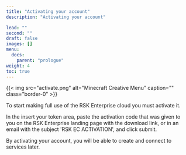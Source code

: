 ```yaml
---
title: "Activating your account"
description: "Activating your account"

lead: ""
second: ""
draft: false
images: []
menu:
  docs:
    parent: "prologue"
weight: 4
toc: true
---
```





{{< img src="activate.png" alt="Minecraft Creative Menu" caption="<em></em>" class="border-0" >}}


To start making full use of the RSK Enterprise cloud you must activate it. 

In the insert your token area, paste the activation code that was given to you on the RSK Enterprise landing page with the download link, or in an email with the subject 'RSK EC ACTIVATION', and click submit.

By activating your account, you will be able to create and connect to services later.
